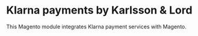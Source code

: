 # Klarna payments by Karlsson & Lord

This Magento module integrates Klarna payment services with Magento.
